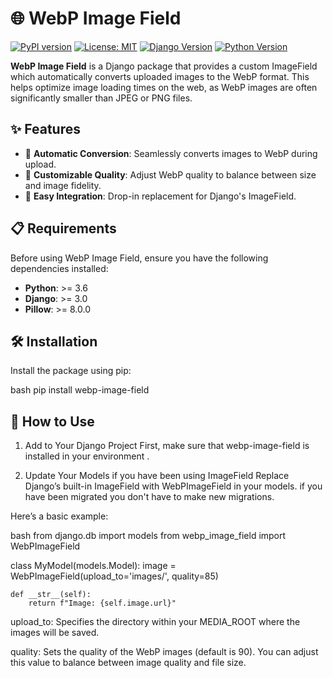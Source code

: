 # 🌐 WebP Image Field

[![PyPI version](https://badge.fury.io/py/webp-image-field.svg)](https://badge.fury.io/py/webp-image-field)
[![License: MIT](https://img.shields.io/badge/License-MIT-yellow.svg)](https://opensource.org/licenses/MIT)
[![Django Version](https://img.shields.io/badge/Django-%3E%3D3.0-blue.svg)](https://www.djangoproject.com/)
[![Python Version](https://img.shields.io/badge/Python-%3E%3D3.6-blue.svg)](https://www.python.org/)

**WebP Image Field** is a Django package that provides a custom ImageField which automatically converts uploaded images to the WebP format. This helps optimize image loading times on the web, as WebP images are often significantly smaller than JPEG or PNG files.

## ✨ Features

- 🚀 **Automatic Conversion**: Seamlessly converts images to WebP during upload.
- 🔧 **Customizable Quality**: Adjust WebP quality to balance between size and image fidelity.
- 🔌 **Easy Integration**: Drop-in replacement for Django's ImageField.

## 📋 Requirements

Before using WebP Image Field, ensure you have the following dependencies installed:

- **Python**: >= 3.6
- **Django**: >= 3.0
- **Pillow**: >= 8.0.0

## 🛠 Installation

Install the package using pip:

bash
pip install webp-image-field


## 🚀 How to Use
1. Add to Your Django Project
First, make sure that webp-image-field is installed in your environment .

2. Update Your Models if you have been using ImageField
Replace Django’s built-in ImageField with WebPImageField in your models.
if you have been migrated you don't have to make new migrations.

Here’s a basic example:

bash
from django.db import models
from webp_image_field import WebPImageField

class MyModel(models.Model):
    image = WebPImageField(upload_to='images/', quality=85)

    def __str__(self):
        return f"Image: {self.image.url}"

        
upload_to: Specifies the directory within your MEDIA_ROOT where the images will be saved.

quality: Sets the quality of the WebP images (default is 90). You can adjust this value to balance between image quality and file size.
